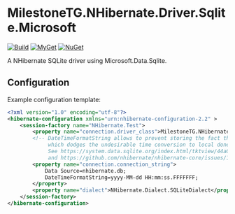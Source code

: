 # MilestoneTG.NHibernate.Driver.Sqlite.Microsoft

[![Build](https://milestonetg.visualstudio.com/_apis/public/build/definitions/8468d2c8-8497-4e19-9420-4dfcb015c134/29/badge)](https://milestonetg.visualstudio.com/Milestone/_build/index?definitionId=29)
[![MyGet](https://img.shields.io/myget/milestonetg-public/v/MilestoneTG.NHibernate.Driver.Sqlite.Microsoft.svg?semVer=2.0.0)](https://www.myget.org/feed/milestonetg-public/package/nuget/MilestoneTG.NHibernate.Driver.Sqlite.Microsoft/)
[![NuGet](https://img.shields.io/nuget/v/MilestoneTG.NHibernate.Driver.Sqlite.Microsoft.svg?semVer=2.0.0)](https://www.nuget.org/packages/MilestoneTG.NHibernate.Driver.Sqlite.Microsoft/)


A NHibernate SQLite driver using Microsoft.Data.Sqlite.

## Configuration

Example configuration template:

``` xml
<?xml version="1.0" encoding="utf-8"?>
<hibernate-configuration xmlns="urn:nhibernate-configuration-2.2" >
	<session-factory name="NHibernate.Test">
		<property name="connection.driver_class">MilestoneTG.NHibernate.Driver.Sqlite.Microsoft.MicrosoftSqliteDriver, MilestoneTG.NHibernate.Driver.Sqlite.Microsoft</property>
		<!-- DateTimeFormatString allows to prevent storing the fact that written date was having kind UTC,
		     which dodges the undesirable time conversion to local done on reads by System.Data.SQLite.
		     See https://system.data.sqlite.org/index.html/tktview/44a0955ea344a777ffdbcc077831e1adc8b77a36
		     and https://github.com/nhibernate/nhibernate-core/issues/1362 -->
		<property name="connection.connection_string">
			Data Source=nhibernate.db;
			DateTimeFormatString=yyyy-MM-dd HH:mm:ss.FFFFFFF;
		</property>
		<property name="dialect">NHibernate.Dialect.SQLiteDialect</property>
	</session-factory>
</hibernate-configuration>
```

